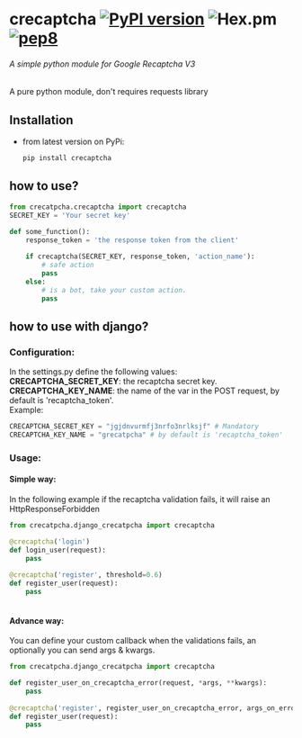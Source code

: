 # crecaptcha [![PyPI version](https://badge.fury.io/py/crecaptcha.svg)](https://badge.fury.io/py/crecaptcha) ![Hex.pm](https://img.shields.io/hexpm/l/plug.svg) [![pep8](https://img.shields.io/badge/code%20style-pep8-orange.svg)](https://www.python.org/dev/peps/pep-0008/)
  
###### A simple python module for  Google Recaptcha V3
A pure python module, don't requires requests library

## Installation
- from latest version on PyPi:
    ```bash
    pip install crecaptcha
    ```
    
## how to use?
```python
from crecatpcha.crecaptcha import crecaptcha
SECRET_KEY = 'Your secret key'

def some_function():
    response_token = 'the response token from the client'
    
    if crecaptcha(SECRET_KEY, response_token, 'action_name'):
        # safe action
        pass
    else:
        # is a bot, take your custom action.
        pass
 ```
 
      
## how to use with django?
### Configuration:
In the settings.py define the following values:  
 **CRECAPTCHA_SECRET_KEY**: the recaptcha secret key.   
 **CRECAPTCHA_KEY_NAME**: the name of the var in the POST request, by default is 'recaptcha_token'.    
 Example:
 ```python
CRECAPTCHA_SECRET_KEY = "jgjdnvurmfj3nrfo3nrlksjf" # Mandatory
CRECAPTCHA_KEY_NAME = "grecatpcha" # by default is 'recaptcha_token'
 ```
 
### Usage:
#### Simple way:
In the following example if the recaptcha validation fails, it will raise an HttpResponseForbidden
```python
from crecatpcha.django_crecatpcha import crecaptcha

@crecaptcha('login')
def login_user(request):
    pass
    
@crecaptcha('register', threshold=0.6)
def register_user(request):
    pass
    
```

#### Advance way:
You can define your custom callback when the validations fails, an optionally you can send args & kwargs.

```python
from crecatpcha.django_crecatpcha import crecaptcha

def register_user_on_crecaptcha_error(request, *args, **kwargs):
    pass
    
@crecaptcha('register', register_user_on_crecaptcha_error, args_on_error=[], kwargs_on_error={})    
def register_user(request):
    pass
```
